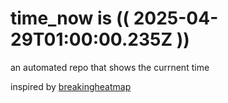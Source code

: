 # time_now is (( 2025-04-29T01:00:00.235Z ))

an automated repo that shows the currnent time

inspired by [breakingheatmap](https://github.com/breakingheatmap/breakingheatmap)